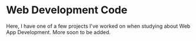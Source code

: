 # Web Development Code

Here, I have one of a few projects I've worked on when studying about Web App Development. More soon to be added.
